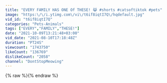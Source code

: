 ```yaml
---
title: "EVERY FAMILY HAS ONE Of THESE! 😹 #shorts #catsoftiktok #pets"
image: "https:\/\/i.ytimg.com\/vi\/t6if8iqtI7Q\/hqdefault.jpg"
vid_id: "t6if8iqtI7Q"
categories: "Pets-Animals"
tags: ["EVERY","FAMILY","THESE!"]
date: "2021-10-09T13:21:48+03:00"
vid_date: "2021-08-10T17:18:48Z"
duration: "PT24S"
viewcount: "1743750"
likeCount: "136769"
dislikeCount: "2058"
channel: "DontStopMeowing"
---
```

{% raw %}{% endraw %}
